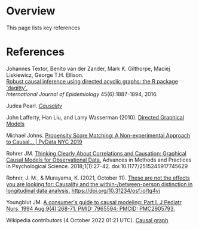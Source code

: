 # Overview
This page lists key references

# References
Johannes Textor, Benito van der Zander, Mark K. Gilthorpe, Maciej Liskiewicz, George T.H. Ellison.  
[Robust causal inference using directed acyclic graphs: the R package 'dagitty'.](http://dx.doi.org/10.1093/ije/dyw341)  
_International Journal of Epidemiology_ 45(6):1887-1894, 2016.

Judea Pearl. [*Causality*](http://bayes.cs.ucla.edu/BOOK-2K/)

John Lafferty, Han Liu, and Larry Wasserman (2010). [Directed Graphical Models](https://www.stat.cmu.edu/~larry/=sml/DAGs.pdf)

Michael Johns. [Propensity Score Matching: A Non-experimental Approach to Causal... | PyData NYC 2019](https://youtu.be/gaUgW7NWai8)

Rohrer JM. [Thinking Clearly About Correlations and Causation: Graphical Causal Models for Observational Data.](https://journals.sagepub.com/doi/full/10.1177/2515245917745629) Advances in Methods and Practices in Psychological Science. 2018;1(1):27-42. doi:10.1177/2515245917745629

Rohrer, J. M., & Murayama, K. (2021, October 11). [These are not the effects you are looking for: Causality and the within-/between-person distinction in longitudinal data analysis.](https://psyarxiv.com/tg4vj/) https://doi.org/10.31234/osf.io/tg4vj

Youngblut JM. [A consumer's guide to causal modeling: Part I. J Pediatr Nurs. 1994 Aug;9(4):268-71. PMID: 7965594; PMCID: PMC2905793.](https://www.ncbi.nlm.nih.gov/pmc/articles/PMC2905793/)

Wikipedia contributors (4 October 2022 01:21 UTC). [Causal graph](https://en.wikipedia.org/w/index.php?title=Causal_graph&oldid=1109084450)

